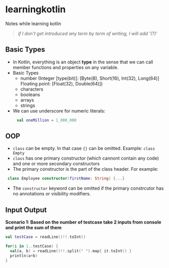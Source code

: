 # learningkotlin
Notes while learning kotlin

> _if I don't get introduced any term by term of writing, I will add '(?)'_

## Basic Types

- In Kotlin, everything is an object **type** in the sense that we can call member functions and properties on any variable.
- Basic Types
  - number (Integer [type(bit)]: [Byte(8), Short(16), Int(32), Long(64)] Floating point: [Float(32), Double(64)])
  - characters
  - booleans
  - arrays
  - strings
- We can use underscore for numeric literals:  
 ```kotlin 
      val oneMillion = 1_000_000
```

## OOP
- `class` can be empty. In that case `{}` can be omitted. Example: `class Empty`
- `class` has one primary constructor (which cannont contain any code) and one or more secondary constructors
- The primary constructor is the part of the class header. For example: 
```kotlin
 class Employee constructor(firstName: String) {...}
 ```
 - The `constructor` keyword can be omitted if the primary constrcutor has no annotations or visibility modifiers.
 
 ## Input Output
 
 **Scenario 1: Based on the number of testcase take 2 inputs from console and print the sum of them**
 
 ```kotlin
 val testCase = readLine()!!.toInt()
 
 for(i in 1..testCase) {
   val(a, b) = readLine()!!.split(" ").map{ it.toInt() }
   println(a+b)
 }
 ```
